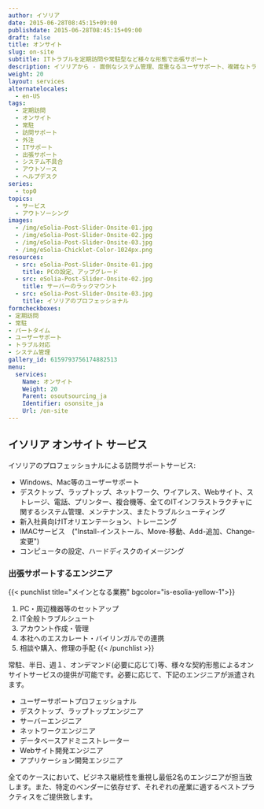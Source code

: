 ```yaml
---
author: イソリア
date: 2015-06-28T08:45:15+09:00
publishdate: 2015-06-28T08:45:15+09:00
draft: false
title: オンサイト
slug: on-site
subtitle: ITトラブルを定期訪問や常駐型など様々な形態で出張サポート
description: イソリアから - 面倒なシステム管理、度重なるユーザサポート、複雑なトラブルシューティングは経験豊富なエンジニアがオンサイトにてサポート致します
weight: 20
layout: services
alternatelocales:
  - en-US
tags:
  - 定期訪問
  - オンサイト
  - 常駐
  - 訪問サポート
  - 外注
  - ITサポート
  - 出張サポート
  - システム不具合
  - アウトソース
  - ヘルプデスク
series:
  - top0
topics:
  - サービス
  - アウトソーシング
images:
  - /img/eSolia-Post-Slider-Onsite-01.jpg
  - /img/eSolia-Post-Slider-Onsite-02.jpg
  - /img/eSolia-Post-Slider-Onsite-03.jpg
  - /img/eSolia-Chicklet-Color-1024px.png
resources:
  - src: eSolia-Post-Slider-Onsite-01.jpg
    title: PCの設定、アップグレード
  - src: eSolia-Post-Slider-Onsite-02.jpg
    title: サーバーのラックマウント
  - src: eSolia-Post-Slider-Onsite-03.jpg
    title: イソリアのプロフェッショナル
formcheckboxes:
- 定期訪問
- 常駐
- パートタイム
- ユーザーサポート
- トラブル対応
- システム管理
gallery_id: 6159793756174882513
menu:
  services:
    Name: オンサイト
    Weight: 20
    Parent: osoutsourcing_ja    
    Identifier: osonsite_ja
    Url: /on-site
---
```


## イソリア オンサイト サービス

イソリアのプロフェッショナルによる訪問サポートサービス:

* Windows、Mac等のユーザーサポート
* デスクトップ、ラップトップ、ネットワーク、ワイアレス、Webサイト、ストレージ、電話、プリンター、複合機等、全てのITインフラストラクチャに関するシステム管理、メンテナンス、またトラブルシューティング
* 新入社員向けITオリエンテーション、トレーニング
* IMACサービス　("Install-インストール、Move-移動、Add-追加、Change-変更")
* コンピュータの設定、ハードディスクのイメージング

### 出張サポートするエンジニア

{{< punchlist title="メインとなる業務" bgcolor="is-esolia-yellow-1">}}
1. PC・周辺機器等のセットアップ
1. IT全般トラブルシュート
1. アカウント作成・管理
1. 本社へのエスカレート・バイリンガルでの連携
1. 相談や購入、修理の手配
{{< /punchlist >}}

常駐、半日、週１、オンデマンド(必要に応じて)等、様々な契約形態によるオンサイトサービスの提供が可能です。必要に応じて、下記のエンジニアが派遣されます。

* ユーザーサポートプロフェッショナル
* デスクトップ、ラップトップエンジニア
* サーバーエンジニア
* ネットワークエンジニア
* データベースアドミニストレーター
* Webサイト開発エンジニア
* アプリケーション開発エンジニア

全てのケースにおいて、ビジネス継続性を重視し最低2名のエンジニアが担当致します。また、特定のベンダーに依存せず、それぞれの産業に適するベストプラクティスをご提供致します。
